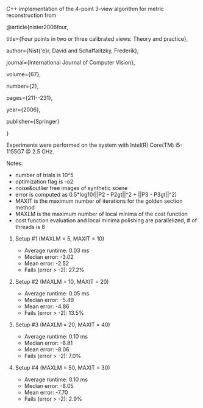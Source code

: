 C++ implementation of the 4-point 3-view algorithm for metric reconstruction from

@article{nister2006four,

title={Four points in two or three calibrated views: Theory and practice},

author={Nist{\'e}r, David and Schaffalitzky, Frederik},

journal={International Journal of Computer Vision},

volume={67},

number={2},

pages={211--231},

year={2006},

publisher={Springer}

}


Experiments were performed on the system with Intel(R) Core(TM) i5-1155G7 @ 2.5 GHz.

Notes:
- number of trials is 10^5
- optimization flag is -o2
- noise&outlier free images of synthetic scene
- error is computed as 0.5*log10(||P2 - P2gt||^2 + ||P3 - P3gt||^2)
- MAXIT is the maximum number of iterations for the golden section method
- MAXLM is the maximum number of local minima of the cost function
- cost function evaluation and local minima polishing are parallelized, # of threads is 8

1) Setup #1 (MAXLM = 5, MAXIT = 10)

	- Average runtime: 0.03 ms
	- Median error: -3.02
	- Mean error: -2.52
	- Fails (error > -2): 27.2%

2) Setup #2 (MAXLM = 10, MAXIT = 20)

	- Average runtime: 0.05 ms
	- Median error: -5.49
	- Mean error: -4.86
	- Fails (error > -2): 13.5%

3) Setup #3 (MAXLM = 20, MAXIT = 40)

	- Average runtime: 0.10 ms
	- Median error: -8.81
	- Mean error: -8.06
	- Fails (error > -2): 7.0%

4) Setup #4 (MAXLM = 50, MAXIT = 30)

	- Average runtime: 0.10 ms
	- Median error: -8.05
	- Mean error: -7.70
	- Fails (error > -2): 2.9%
